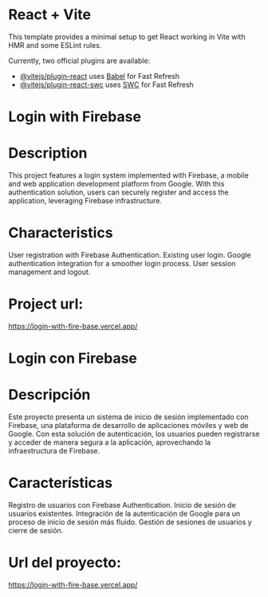# React + Vite

This template provides a minimal setup to get React working in Vite with HMR and some ESLint rules.

Currently, two official plugins are available:

- [@vitejs/plugin-react](https://github.com/vitejs/vite-plugin-react/blob/main/packages/plugin-react/README.md) uses [Babel](https://babeljs.io/) for Fast Refresh
- [@vitejs/plugin-react-swc](https://github.com/vitejs/vite-plugin-react-swc) uses [SWC](https://swc.rs/) for Fast Refresh


# Login with Firebase

# Description
This project features a login system implemented with Firebase, a mobile and web application development platform from Google. With this authentication solution, users can securely register and access the application, leveraging Firebase infrastructure.

# Characteristics
User registration with Firebase Authentication.
Existing user login.
Google authentication integration for a smoother login process.
User session management and logout.


# Project url:
https://login-with-fire-base.vercel.app/







# Login con Firebase

# Descripción
Este proyecto presenta un sistema de inicio de sesión implementado con Firebase, una plataforma de desarrollo de aplicaciones móviles y web de Google. Con esta solución de autenticación, los usuarios pueden registrarse y acceder de manera segura a la aplicación, aprovechando la infraestructura de Firebase.

# Características
Registro de usuarios con Firebase Authentication.
Inicio de sesión de usuarios existentes.
Integración de la autenticación de Google para un proceso de inicio de sesión más fluido.
Gestión de sesiones de usuarios y cierre de sesión.


# Url del proyecto:
https://login-with-fire-base.vercel.app/